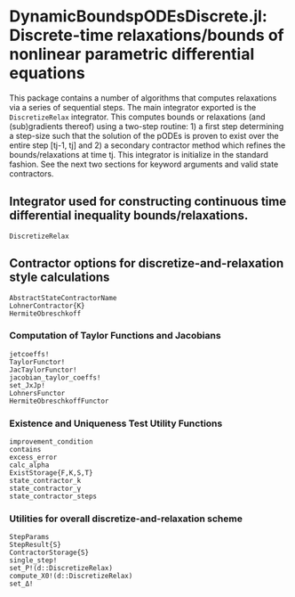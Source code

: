 # **DynamicBoundspODEsDiscrete.jl**: Discrete-time relaxations/bounds of nonlinear parametric differential equations

This package contains a number of algorithms that computes relaxations via a series
of sequential steps. The main integrator exported is the `DiscretizeRelax` integrator.
This computes bounds or relaxations (and (sub)gradients thereof) using a two-step routine: 1) a first step determining a step-size such that the solution of the pODEs is proven to
exist over the entire step [tj-1, tj] and 2) a secondary contractor method which refines the bounds/relaxations at time tj. This integrator is initialize in the standard fashion. See the next two sections for keyword arguments and valid state contractors.

## Integrator used for constructing continuous time differential inequality bounds/relaxations.
```@docs
DiscretizeRelax
```

## Contractor options for discretize-and-relaxation style calculations
```@docs
AbstractStateContractorName
LohnerContractor{K}
HermiteObreschkoff
```

### Computation of Taylor Functions and Jacobians
```@docs
jetcoeffs!
TaylorFunctor!
JacTaylorFunctor!
jacobian_taylor_coeffs!
set_JxJp!
LohnersFunctor
HermiteObreschkoffFunctor
```

### Existence and Uniqueness Test Utility Functions
```@docs
improvement_condition
contains
excess_error
calc_alpha
ExistStorage{F,K,S,T}
state_contractor_k
state_contractor_γ
state_contractor_steps
```

### Utilities for overall discretize-and-relaxation scheme
```@docs
StepParams
StepResult{S}
ContractorStorage{S}
single_step!
set_P!(d::DiscretizeRelax)
compute_X0!(d::DiscretizeRelax)
set_Δ!
```
